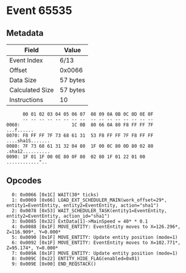 # Event 65535

## Metadata

| Field           | Value    |
|-----------------|----------|
| Event Index     | 6/13     |
| Offset          | 0x0066   |
| Data Size       | 57 bytes |
| Calculated Size | 57 bytes |
| Instructions    | 10       |

```
      00 01 02 03 04 05 06 07  08 09 0A 0B 0C 0D 0E 0F
      -- -- -- -- -- -- -- --  -- -- -- -- -- -- -- --
0060:                   1C 0B  80 66 0A 80 F8 FF FF 7F        ...f......
0070: F8 FF FF 7F 73 68 61 31  53 F8 FF FF 7F F8 FF FF  ....sha1S.......
0080: 7F 73 68 61 31 32 04 80  1F 00 0C 80 0D 80 02 80  .sha12..........
0090: 1F 01 1F 00 0E 80 0F 80  02 80 1F 01 22 01 00     ............".. 
```

## Opcodes

```
  0: 0x0066 [0x1C] WAIT(30* ticks)
  1: 0x0069 [0x66] LOAD_EXT_SCHEDULER_MAIN(work_offset=29*, entity1=EventEntity, entity2=EventEntity, action="sha1")
  2: 0x0078 [0x53] WAIT_SCHEDULER_TASK(entity1=EventEntity, entity2=EventEntity, action_id="sha1")
  3: 0x0085 [0x32] ExtData[1]->MainSpeed = 40* * 0.1
  4: 0x0088 [0x1F] MOVE_ENTITY: EventEntity moves to X=126.296*, Z=116.909*, Y=0.000*
  5: 0x0090 [0x1F] MOVE_ENTITY: Update entity position (mode=1)
  6: 0x0092 [0x1F] MOVE_ENTITY: EventEntity moves to X=102.771*, Z=95.174*, Y=0.000*
  7: 0x009A [0x1F] MOVE_ENTITY: Update entity position (mode=1)
  8: 0x009C [0x22] ENTITY_HIDE_FLAG(enabled=0x01)
  9: 0x009E [0x00] END_REQSTACK()
```
